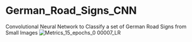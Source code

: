 # German_Road_Signs_CNN
Convolutional Neural Network to Classify a set of German Road Signs from Small Images
![Metrics_15_epochs_0 00007_LR](https://user-images.githubusercontent.com/24580466/172425167-273be5ec-5eeb-42a6-8c0d-4ccc0511fc89.png)
